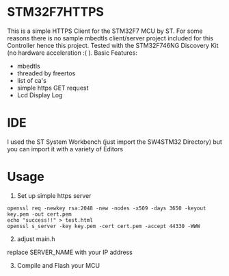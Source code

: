 # STM32F7HTTPS

This is a simple HTTPS Client for the STM32F7 MCU by ST.
For some reasons there is no sample mbedtls client/server project included for this Controller hence this project.
Tested with the STM32F746NG Discovery Kit (no hardware acceleration :( ).
Basic Features:

- mbedtls
- threaded by freertos
- list of ca's
- simple https GET request
- Lcd Display Log

# IDE

I used the ST System Workbench (just import the SW4STM32 Directory) but you can import it with a variety of Editors

# Usage

1. Set up simple https server
```
openssl req -newkey rsa:2048 -new -nodes -x509 -days 3650 -keyout key.pem -out cert.pem
echo "success!!" > test.html
openssl s_server -key key.pem -cert cert.pem -accept 44330 -WWW
```

2. adjust main.h

replace SERVER_NAME with your IP address

3. Compile and Flash your MCU
